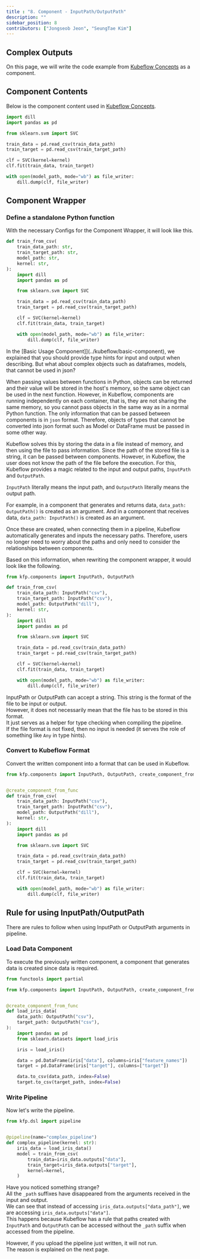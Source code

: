 ```yaml
---
title : "8. Component - InputPath/OutputPath"
description: ""
sidebar_position: 8
contributors: ["Jongseob Jeon", "SeungTae Kim"]
---
```


## Complex Outputs

On this page, we will write the code example from [Kubeflow Concepts](../kubeflow/kubeflow-concepts.md#component-contents) as a component.

## Component Contents

Below is the component content used in [Kubeflow Concepts](../kubeflow/kubeflow-concepts.md#component-contents).

```python
import dill
import pandas as pd

from sklearn.svm import SVC

train_data = pd.read_csv(train_data_path)
train_target = pd.read_csv(train_target_path)

clf = SVC(kernel=kernel)
clf.fit(train_data, train_target)

with open(model_path, mode="wb") as file_writer:
    dill.dump(clf, file_writer)
```

## Component Wrapper

### Define a standalone Python function

With the necessary Configs for the Component Wrapper, it will look like this.

```python
def train_from_csv(
    train_data_path: str,
    train_target_path: str,
    model_path: str,
    kernel: str,
):
    import dill
    import pandas as pd

    from sklearn.svm import SVC

    train_data = pd.read_csv(train_data_path)
    train_target = pd.read_csv(train_target_path)

    clf = SVC(kernel=kernel)
    clf.fit(train_data, train_target)

    with open(model_path, mode="wb") as file_writer:
        dill.dump(clf, file_writer)
```

In the [Basic Usage Component]](../kubeflow/basic-component), we explained that you should provide type hints for input and output when describing. But what about complex objects such as dataframes, models, that cannot be used in json?

When passing values between functions in Python, objects can be returned and their value will be stored in the host's memory, so the same object can be used in the next function. However, in Kubeflow, components are running independently on each container, that is, they are not sharing the same memory, so you cannot pass objects in the same way as in a normal Python function. The only information that can be passed between components is in `json` format. Therefore, objects of types that cannot be converted into json format such as Model or DataFrame must be passed in some other way.

Kubeflow solves this by storing the data in a file instead of memory, and then using the file to pass information. Since the path of the stored file is a string, it can be passed between components. However, in Kubeflow, the user does not know the path of the file before the execution. For this, Kubeflow provides a magic related to the input and output paths, `InputPath` and `OutputPath`.

`InputPath` literally means the input path, and `OutputPath` literally means the output path.

For example, in a component that generates and returns data, `data_path: OutputPath()` is created as an argument. And in a component that receives data, `data_path: InputPath()` is created as an argument.

Once these are created, when connecting them in a pipeline, Kubeflow automatically generates and inputs the necessary paths. Therefore, users no longer need to worry about the paths and only need to consider the relationships between components.

Based on this information, when rewriting the component wrapper, it would look like the following.

```python
from kfp.components import InputPath, OutputPath

def train_from_csv(
    train_data_path: InputPath("csv"),
    train_target_path: InputPath("csv"),
    model_path: OutputPath("dill"),
    kernel: str,
):
    import dill
    import pandas as pd

    from sklearn.svm import SVC

    train_data = pd.read_csv(train_data_path)
    train_target = pd.read_csv(train_target_path)

    clf = SVC(kernel=kernel)
    clf.fit(train_data, train_target)

    with open(model_path, mode="wb") as file_writer:
        dill.dump(clf, file_writer)
```

InputPath or OutputPath can accept a string. This string is the format of the file to be input or output.  
However, it does not necessarily mean that the file has to be stored in this format.  
It just serves as a helper for type checking when compiling the pipeline.  
If the file format is not fixed, then no input is needed (it serves the role of something like `Any` in type hints).

### Convert to Kubeflow Format

Convert the written component into a format that can be used in Kubeflow.

```python
from kfp.components import InputPath, OutputPath, create_component_from_func


@create_component_from_func
def train_from_csv(
    train_data_path: InputPath("csv"),
    train_target_path: InputPath("csv"),
    model_path: OutputPath("dill"),
    kernel: str,
):
    import dill
    import pandas as pd

    from sklearn.svm import SVC

    train_data = pd.read_csv(train_data_path)
    train_target = pd.read_csv(train_target_path)

    clf = SVC(kernel=kernel)
    clf.fit(train_data, train_target)

    with open(model_path, mode="wb") as file_writer:
        dill.dump(clf, file_writer)
```

## Rule for using InputPath/OutputPath

There are rules to follow when using InputPath or OutputPath arguments in pipeline.

### Load Data Component

To execute the previously written component, a component that generates data is created since data is required.

```python
from functools import partial

from kfp.components import InputPath, OutputPath, create_component_from_func


@create_component_from_func
def load_iris_data(
    data_path: OutputPath("csv"),
    target_path: OutputPath("csv"),
):
    import pandas as pd
    from sklearn.datasets import load_iris

    iris = load_iris()

    data = pd.DataFrame(iris["data"], columns=iris["feature_names"])
    target = pd.DataFrame(iris["target"], columns=["target"])

    data.to_csv(data_path, index=False)
    target.to_csv(target_path, index=False)
```

### Write Pipeline

Now let's write the pipeline.

```python
from kfp.dsl import pipeline


@pipeline(name="complex_pipeline")
def complex_pipeline(kernel: str):
    iris_data = load_iris_data()
    model = train_from_csv(
        train_data=iris_data.outputs["data"],
        train_target=iris_data.outputs["target"],
        kernel=kernel,
    )
```

Have you noticed something strange?  
All the `_path` suffixes have disappeared from the arguments received in the input and output.  
We can see that instead of accessing `iris_data.outputs["data_path"]`, we are accessing `iris_data.outputs["data"]`.  
This happens because Kubeflow has a rule that paths created with `InputPath` and `OutputPath` can be accessed without the `_path` suffix when accessed from the pipeline.

However, if you upload the pipeline just written, it will not run.  
The reason is explained on the next page.
